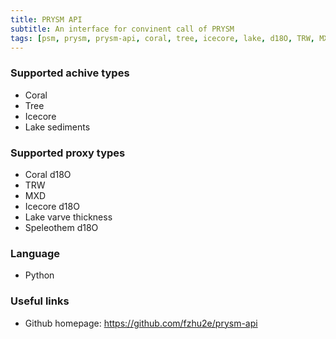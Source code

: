 ```yaml
---
title: PRYSM API
subtitle: An interface for convinent call of PRYSM
tags: [psm, prysm, prysm-api, coral, tree, icecore, lake, d18O, TRW, MXD]
---
```


### Supported achive types

+ Coral
+ Tree
+ Icecore
+ Lake sediments

### Supported proxy types

+ Coral d18O
+ TRW
+ MXD
+ Icecore d18O
+ Lake varve thickness
+ Speleothem d18O

### Language

+ Python

### Useful links

+ Github homepage: <https://github.com/fzhu2e/prysm-api>
